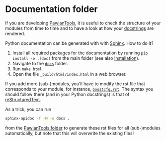 # Documentation folder

If you are developing [PawianTools](../), it is useful to check the structure
of your modules from time to time and to have a look at how your
[docstrings](https://www.python.org/dev/peps/pep-0257/#what-is-a-docstring) are
rendered.

Python documentation can be generated with with
[Sphinx](https://www.sphinx-doc.org/). How to do it?

1. Install all required packages for the documentation by running
   `pip install -e .[doc]` from the main folder (see also
   [Installation](./README.md#installation)).
2. Navigate to the [`docs`](.) folder.
3. Run `make html`
4. Open the file `_build/html/index.html` in a web browser.

If you add more (sub-)modules, you'll have to modify the rst file that
corresponds to your module, for instance, [`boostcfg.rst`](./boostcfg.rst). The
syntax you should follow there (and in your Python docstrings) is that of
[reStructuredText](https://docutils.sourceforge.io/docs/ref/rst/introduction.html).

As a trick, you can run

```bash
sphinx-apidoc -f -M -o docs .
```

from the [PawianTools folder](..) to generate these rst files for all
(sub-)modules automatically, but note that this will overwrite the existing
files!
